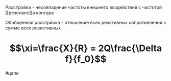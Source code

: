 Расстройка - несовпадение частоты внешнего воздействия с частотой [[резонанс]]а контура

Обобщенная расстрйока - отношение всех реактивных сопротивлений к сумме всех резистивных
# $$\xi=\frac{X}{R} = 2Q\frac{\Delta f}{f_0}$$
#цепи 